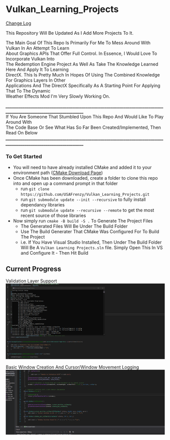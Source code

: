 # Vulkan_Learning_Projects #

[Change Log](https://github.com/USAFrenzy/Vulkan_Learning_Projects/wiki/Change-Log)

This Repository Will Be Updated As I Add More Projects To It.

The Main Goal Of This Repo Is Primarily For Me To Mess Around With Vulkan In An Attempt To Learn \
About Graphics APIs That Offer Full Control. In Essence, I Would Love To Incorporate Vulkan Into \
The Redemption Engine Project As Well As Take The Knowledge Learned Here And Apply It To Learning \
DirectX. This Is Pretty Much In Hopes Of Using The Combined Knowledge For Graphics Layers In Other \
Applications And The DirectX Specifically As A Starting Point For Applying That To The Dynamic \
Weather Effects Mod I'm Very Slowly Working On. 

***________________________________________________________________________________________________________________*** \
If You Are Someone That Stumbled Upon This Repo And Would Like To Play Around With \
The Code Base Or See What Has So Far Been Created/Implemented, Then Read On Below \
***________________________________________________________________________________________________________________*** 

### To Get Started ###
- You will need to have already installed CMake and added it to your environment path ([CMake Download Page](https://cmake.org/download))
- Once CMake has been downloaded, create a folder to clone this repo into and open up a command prompt in that folder
    - run ```git clone https://github.com/USAFrenzy/Vulkan_Learning_Projects.git```
    - run ```git submodule update --init --recursive``` to fully install dependancy libraries
    - run ```git submodule update --recursive --remote``` to get the most recent source of those libraries
- Now simply run ```cmake -B build -S .``` To Generate The Project Files
    - The Generated Files Will Be Under The Build Folder
    - Use The Build Generater That CMake Was Configured For To Build The Project
    - i.e. If You Have Visual Studio Installed, Then Under The Build Folder Will
      Be A ```Vulkan Learning Projects.sln``` file. Simply Open This In VS and 
      Configure It - Then Hit Build 



## Current Progress ##
Validation Layer Support 
![](https://github.com/USAFrenzy/Vulkan_Learning_Projects/blob/main/Resources/Vulkan_Project_Progress_02.gif)

Basic Window Creation And Cursor/Window Movement Logging
![](https://github.com/USAFrenzy/Vulkan_Learning_Projects/blob/main/Resources/Vulkan_Project_Progress_01.gif)
